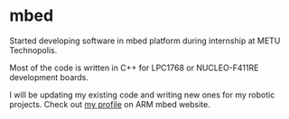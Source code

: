 # mbed

Started developing software in mbed platform during internship at METU Technopolis.

Most of the code is written in C++ for LPC1768 or NUCLEO-F411RE development boards.

I will be updating my existing code and writing new ones for my robotic projects. Check out [my profile](https://developer.mbed.org/users/BaserK/) on ARM mbed website.




